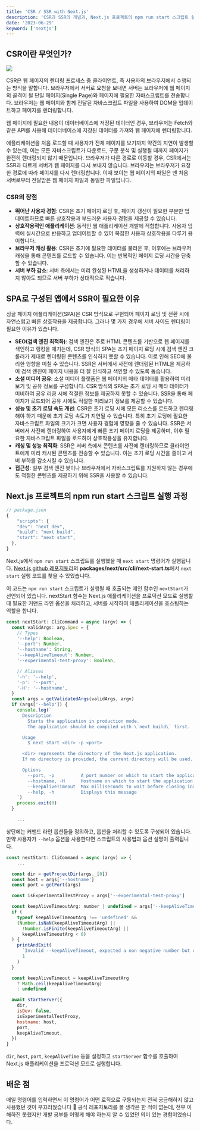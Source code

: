 ```yaml
---
title: 'CSR / SSR with Next.js'
description: 'CSR과 SSR의 개념과, Next.js 프로젝트의 npm run start 스크립트 실행 과정을 알아봅니다.'
date: '2023-06-29'
keyword: ['nextjs']
---
```


## CSR이란 무엇인가?

![](230629.png)

 CSR은 웹 페이지의 렌더링 프로세스 중 클라이언트, 즉 사용자의 브라우저에서 수행되는 방식을 말합니다. 브라우저에서 서버로 요청을 보내면 서버는 브라우저에 웹 페이지의 골격이 될 단일 페이지(Single Page)와 페이지에 필요한 자바스크립트를 전송합니다. 브라우저는 웹 페이지와 함께 전달된 자바스크립트 파일을 사용하여 DOM을 업데이트하고 페이지를 렌더링합니다.

 웹 페이지에 필요한 내용이 데이터베이스에 저장된 데이터인 경우, 브라우저는 Fetch와 같은 API를 사용해 데이터베이스에 저장된 데이터를 가져와 웹 페이지에 렌더링합니다.

 애플리케이션을 처음 로드할 때 사용자가 전체 페이지를 보기까지 약간의 지연이 발생할 수 있는데, 이는 모든 자바스크립트가 다운로드, 구문 분석 및 실행될 때까지 페이지가 완전히 렌더링되지 않기 때문입니다. 브라우저가 다른 경로로 이동할 경우, CSR에서는 SSR과 다르게 서버가 웹 페이지를 다시 보내지 않습니다. 브라우저는 브라우저가 요청한 경로에 따라 페이지를 다시 렌더링합니다. 이때 보이는 웹 페이지의 파일은 맨 처음 서버로부터 전달받은 웹 페이지 파일과 동일한 파일입니다.

### CSR의 장점

- **뛰어난 사용자 경험**: CSR은 초기 페이지 로딩 후, 페이지 갱신이 필요한 부분만 업데이트하므로 빠른 상호작용과 부드러운 사용자 경험을 제공할 수 있습니다.
- **상호작용적인 애플리케이션**: 동적인 웹 애플리케이션 개발에 적합합니다. 사용자 입력에 실시간으로 반응하고 업데이트할 수 있어 복잡한 사용자 상호작용을 다루기 용이합니다.
- **브라우저 캐싱 활용**: CSR은 초기에 필요한 데이터를 불러온 후, 이후에는 브라우저 캐싱을 통해 콘텐츠를 로드할 수 있습니다. 이는 반복적인 페이지 로딩 시간을 단축할 수 있습니다.
- **서버 부하 감소**: 서버 측에서는 미리 완성된 HTML을 생성하거나 데이터를 처리하지 않아도 되므로 서버 부하가 상대적으로 적습니다.

## SPA로 구성된 앱에서 SSR이 필요한 이유

싱글 페이지 애플리케이션(SPA)은 CSR 방식으로 구현되어 페이지 로딩 및 전환 시에 자연스럽고 빠른 상호작용을 제공합니다. 그러나 몇 가지 경우에 서버 사이드 렌더링이 필요한 이유가 있습니다.

- **SEO(검색 엔진 최적화)**: 검색 엔진은 주로 HTML 콘텐츠를 기반으로 웹 페이지를 색인하고 랭킹을 매기는데, CSR 방식의 SPA는 초기 페이지 로딩 시에 검색 엔진 크롤러가 제대로 렌더링된 콘텐츠를 인식하지 못할 수 있습니다. 이로 인해 SEO에 불리한 영향을 미칠 수 있습니다. SSR은 서버에서 사전에 렌더링된 HTML을 제공하여 검색 엔진이 페이지 내용을 더 잘 인식하고 색인할 수 있도록 돕습니다.
- **소셜 미디어 공유**: 소셜 미디어 플랫폼은 웹 페이지의 메타 데이터를 활용하여 미리보기 및 공유 정보를 구성합니다. CSR 방식의 SPA는 초기 로딩 시 메타 데이터가 미비하여 공유 리킁 시에 적절한 정보를 제공하지 못할 수 있습니다. SSR을 통해 페이지가 로드되어 공유 시에도 적절한 미리보기 정보를 제공할 수 있습니다.
- **성능 및 초기 로딩 속도 개선**: CSR은 초기 로딩 시에 모든 리소스를 로드하고 렌더링해야 하기 때문에 초기 로딩 속도가 지연될 수 있습니다. 특히 초기 로딩에 필요한 자바스크립트 파일의 크기가 크면 사용자 경험에 영향을 줄 수 있습니다. SSR은 서버에서 사전에 렌더링하여 사용자에게 빠른 초기 페이지 로딩을 제공하며, 이후 필요한 자바스크립트 파일을 로드하여 상호작용성을 유지합니다.
- **캐싱 및 성능 최적화**: SSR은 서버 측에서 콘텐츠를 사전에 렌더링하므로 클라이언트에게 미리 캐시된 콘텐츠를 전송할 수 있습니다. 이는 초기 로딩 시간을 줄이고 서버 부하를 감소시킬 수 있습니다.
- **접근성**: 일부 검색 엔진 봇이나 브라우저에서 자바스크립트를 지원하지 않는 경우에도 적절한 콘텐츠를 제공하기 위해 SSR을 사용할 수 있습니다.

## Next.js 프로젝트의 npm run start 스크립트 실행 과정

```jsx
// package.json
{
	"scripts": {
    "dev": "next dev",
    "build": "next build",
    "start": "next start",
  },
}
```

Next.js에서 `npm run start` 스크립트를 실행했을 때 `next start` 명령어가 실행됩니다. [Next.js github 레포지토리](https://github.com/vercel/next.js)의 **packages/next/src/cli/next-start.ts**에서 `next start` 실행 코드를 찾을 수 있었습니다.

이 코드는 `npm run start` 스크립트가 실행될 때 호출되는 메인 함수인 `nextStart`가 선언되어 있습니다. nextStart 함수는 Next.js 애플리케이션을 프로덕션 모드로 실행할 때 필요한 커맨드 라인 옵션을 처리하고, 서버를 시작하여 애플리케이션을 호스팅하는 역할을 합니다.

```jsx
const nextStart: CliCommand = async (argv) => {
  const validArgs: arg.Spec = {
    // Types
    '--help': Boolean,
    '--port': Number,
    '--hostname': String,
    '--keepAliveTimeout': Number,
    '--experimental-test-proxy': Boolean,

    // Aliases
    '-h': '--help',
    '-p': '--port',
    '-H': '--hostname',
  }
  const args = getValidatedArgs(validArgs, argv)
  if (args['--help']) {
    console.log(`
      Description
        Starts the application in production mode.
        The application should be compiled with \`next build\` first.

      Usage
        $ next start <dir> -p <port>

      <dir> represents the directory of the Next.js application.
      If no directory is provided, the current directory will be used.

      Options
        --port, -p          A port number on which to start the application
        --hostname, -H      Hostname on which to start the application (default: 0.0.0.0)
        --keepAliveTimeout  Max milliseconds to wait before closing inactive connections
        --help, -h          Displays this message
    `)
    process.exit(0)
  }

	...
```

상단에는 커맨드 라인 옵션들을 정의하고, 옵션을 처리할 수 있도록 구성되어 있습니다. 만약 사용자가 `--help` 옵션을 사용한다면 스크립트의 사용법과 옵션 설명이 출력됩니다.

```jsx
const nextStart: CliCommand = async (argv) => {
	...

  const dir = getProjectDir(args._[0])
  const host = args['--hostname']
  const port = getPort(args)

  const isExperimentalTestProxy = args['--experimental-test-proxy']

  const keepAliveTimeoutArg: number | undefined = args['--keepAliveTimeout']
  if (
    typeof keepAliveTimeoutArg !== 'undefined' &&
    (Number.isNaN(keepAliveTimeoutArg) ||
      !Number.isFinite(keepAliveTimeoutArg) ||
      keepAliveTimeoutArg < 0)
  ) {
    printAndExit(
      `Invalid --keepAliveTimeout, expected a non negative number but received "${keepAliveTimeoutArg}"`,
      1
    )
  }

  const keepAliveTimeout = keepAliveTimeoutArg
    ? Math.ceil(keepAliveTimeoutArg)
    : undefined

  await startServer({
    dir,
    isDev: false,
    isExperimentalTestProxy,
    hostname: host,
    port,
    keepAliveTimeout,
  })
}
```

`dir`, `host`, `port`, `keepAliveTime` 등을 설정하고 `startServer` 함수를 호출하여 Next.js 애플리케이션을 프로덕션 모드로 실행합니다.

## 배운 점

매일 명령어를 입력하면서 이 명령어가 어떤 로직으로 구동되는지 전혀 궁금해하지 않고 사용했던 것이 부끄러웠습니다 🥲 공식 레포지토리를 볼 생각은 한 적이 없는데, 전부 이해하진 못했지만 개발 공부를 어떻게 해야 하는지 알 수 있었던 의미 있는 경험이었습니다.